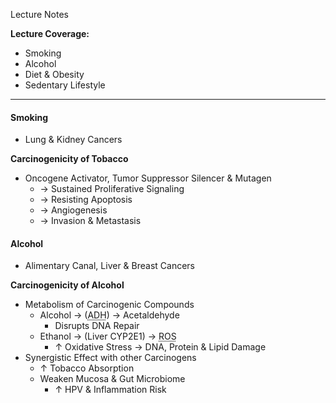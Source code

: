 Lecture Notes

**Lecture Coverage:**
- Smoking
- Alcohol
- Diet & Obesity
- Sedentary Lifestyle

---
#### **Smoking**
- Lung & Kidney Cancers

**Carcinogenicity of Tobacco**
- Oncogene Activator, Tumor Suppressor Silencer & Mutagen
	- → Sustained Proliferative Signaling
	- → Resisting Apoptosis
	- → Angiogenesis
	- → Invasion & Metastasis


#### **Alcohol**
- Alimentary Canal, Liver & Breast Cancers

**Carcinogenicity of Alcohol**
- Metabolism of Carcinogenic Compounds
	- Alcohol → (<abbr Title="Alcohol Dehydrogenase">ADH</abbr>) → Acetaldehyde
		- Disrupts DNA Repair
	- Ethanol → (Liver CYP2E1) → <abbr Title="Reactive Oxygen Species">ROS</abbr>
		- ↑ Oxidative Stress → DNA, Protein & Lipid Damage
- Synergistic Effect with other Carcinogens
	- ↑ Tobacco Absorption
	- Weaken Mucosa & Gut Microbiome
		- ↑ HPV & Inflammation Risk
